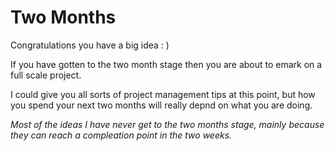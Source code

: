 # Two Months

Congratulations you have a big idea : )

If you have gotten to the two month stage then you are about to emark on a full scale project.

I could give you all sorts of project management tips at this point, but how you spend your next two months will really depnd on what you are doing.

*Most of the ideas I have never get to the two months stage, mainly because they can reach a compleation point in the two weeks.*